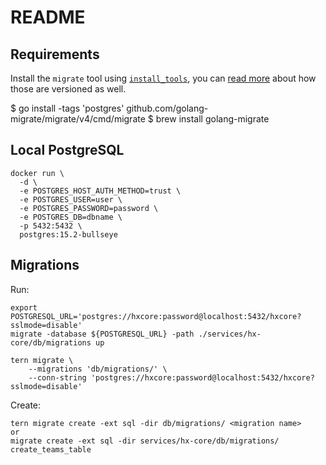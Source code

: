 # README

## Requirements


Install the `migrate` tool using [`install_tools`](../bin/install_tools), you can [read more](../internal/tools/) about how those are versioned as well.

$ go install -tags 'postgres' github.com/golang-migrate/migrate/v4/cmd/migrate
$ brew install golang-migrate

## Local PostgreSQL

```
docker run \
  -d \
  -e POSTGRES_HOST_AUTH_METHOD=trust \
  -e POSTGRES_USER=user \
  -e POSTGRES_PASSWORD=password \
  -e POSTGRES_DB=dbname \
  -p 5432:5432 \
  postgres:15.2-bullseye
```

## Migrations

Run:

```
export POSTGRESQL_URL='postgres://hxcore:password@localhost:5432/hxcore?sslmode=disable'
migrate -database ${POSTGRESQL_URL} -path ./services/hx-core/db/migrations up
```

```
tern migrate \
    --migrations 'db/migrations/' \
    --conn-string 'postgres://hxcore:password@localhost:5432/hxcore?sslmode=disable'
```

Create:

```
tern migrate create -ext sql -dir db/migrations/ <migration name>
or
migrate create -ext sql -dir services/hx-core/db/migrations/ create_teams_table
```
